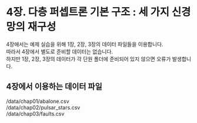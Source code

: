 # 4장. 다층 퍼셉트론 기본 구조 : 세 가지 신경망의 재구성
4장애서는 예제 실습을 위해 1장, 2장, 3장의 데이터 파일들을 이용합니다.<br/>
따라서 4장에서 별도로 준비할 데이터는 없습니다.<br/>
하지만 1장, 2장, 3장의 데이터가 각 단원 폴더에 준비되어 있지 않으면 오류가 발생합니다.
## 4장에서 이용하는 데이터 파일
/data/chap01/abalone.csv<br/>
/data/chap02/pulsar_stars.csv<br/>
/data/chap03/faults.csv<br/>
